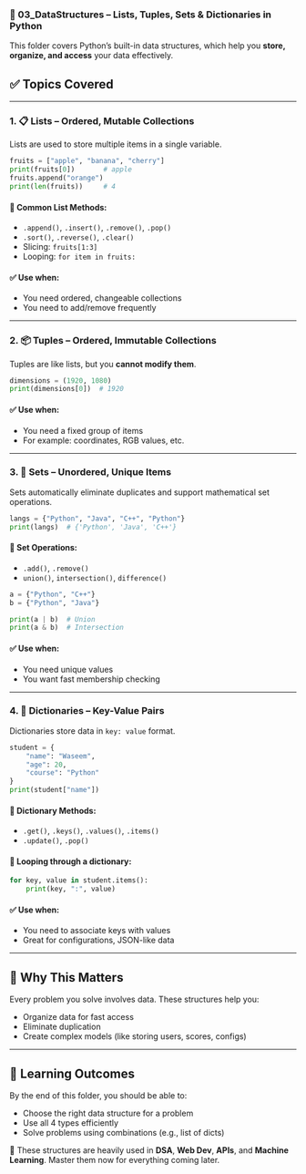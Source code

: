 
### 🧺 03_DataStructures – Lists, Tuples, Sets & Dictionaries in Python

This folder covers Python’s built-in data structures, which help you **store, organize, and access** your data effectively.

## ✅ Topics Covered

---

### 1. 📋 Lists – Ordered, Mutable Collections

Lists are used to store multiple items in a single variable.

```python
fruits = ["apple", "banana", "cherry"]
print(fruits[0])       # apple
fruits.append("orange")
print(len(fruits))     # 4
````

#### 🔧 Common List Methods:

* `.append()`, `.insert()`, `.remove()`, `.pop()`
* `.sort()`, `.reverse()`, `.clear()`
* Slicing: `fruits[1:3]`
* Looping: `for item in fruits:`

#### ✅ Use when:

* You need ordered, changeable collections
* You need to add/remove frequently

---

### 2. 📦 Tuples – Ordered, Immutable Collections

Tuples are like lists, but you **cannot modify them**.

```python
dimensions = (1920, 1080)
print(dimensions[0])  # 1920
```

#### ✅ Use when:

* You need a fixed group of items
* For example: coordinates, RGB values, etc.

---

### 3. 🔁 Sets – Unordered, Unique Items

Sets automatically eliminate duplicates and support mathematical set operations.

```python
langs = {"Python", "Java", "C++", "Python"}
print(langs)  # {'Python', 'Java', 'C++'}
```

#### 🔧 Set Operations:

* `.add()`, `.remove()`
* `union()`, `intersection()`, `difference()`

```python
a = {"Python", "C++"}
b = {"Python", "Java"}

print(a | b)  # Union
print(a & b)  # Intersection
```

#### ✅ Use when:

* You need unique values
* You want fast membership checking

---

### 4. 🧠 Dictionaries – Key-Value Pairs

Dictionaries store data in `key: value` format.

```python
student = {
    "name": "Waseem",
    "age": 20,
    "course": "Python"
}
print(student["name"])
```

#### 🔧 Dictionary Methods:

* `.get()`, `.keys()`, `.values()`, `.items()`
* `.update()`, `.pop()`

#### 🔁 Looping through a dictionary:

```python
for key, value in student.items():
    print(key, ":", value)
```

#### ✅ Use when:

* You need to associate keys with values
* Great for configurations, JSON-like data

---

## 🧠 Why This Matters

Every problem you solve involves data. These structures help you:

* Organize data for fast access
* Eliminate duplication
* Create complex models (like storing users, scores, configs)

---

## 🎯 Learning Outcomes

By the end of this folder, you should be able to:

* Choose the right data structure for a problem
* Use all 4 types efficiently
* Solve problems using combinations (e.g., list of dicts)

📌 These structures are heavily used in **DSA**, **Web Dev**, **APIs**, and **Machine Learning**. Master them now for everything coming later.

```

